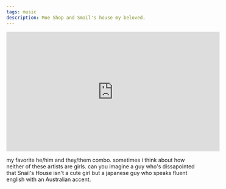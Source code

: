 ```yaml
---
tags: music
description: Moe Shop and Smail's house my beloved.
---
```


<iframe width="560" height="315" src="https://www.youtube.com/embed/70pPsOokZfs?si=UdhNLtkKWTQFDujx" title="YouTube video player" frameborder="0" allow="accelerometer; autoplay; clipboard-write; encrypted-media; gyroscope; picture-in-picture; web-share" referrerpolicy="strict-origin-when-cross-origin" allowfullscreen></iframe>

my favorite he/him and they/them combo. sometimes i think about how neither of these artists are girls. can you imagine a guy who's dissapointed that Snail's House isn't a cute girl but a japanese guy who speaks fluent english with an Australian accent.
